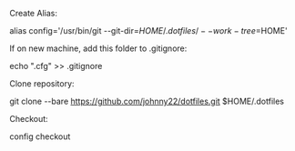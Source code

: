 Create Alias:

alias config='/usr/bin/git --git-dir=$HOME/.dotfiles/ --work-tree=$HOME'


If on new machine, add this folder to .gitignore:

echo ".cfg" >> .gitignore


Clone repository:

git clone --bare https://github.com/johnny22/dotfiles.git $HOME/.dotfiles


Checkout:

config checkout
